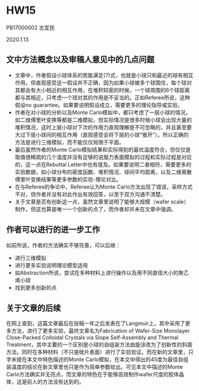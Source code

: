# HW15

PB17000002 古宜民

2020.1.13

## 文中方法概念以及审稿人意见中的几点问题


- 文章中，作者假设小球体系的势能满足(7)式，也就是小球只和最近的球有相互作用，但直观感受这一假设并不正确，因为如果小球被多个球围住，每个球对其都会有大小相近的相互作用，在堆积较密的时候，一个球周围的6个球距离都与其相近，只考虑一个球对其的作用是不妥当的。正如Referee所说，这种假设no guarantee。如果要说明假设成立，需要更多的理论指导或实验。
- 作者在对小球的分析以及Monte Carlo模拟中，都只考虑了一层小球的情况，如二维傅里叶变换等都是二维模拟，但实际情况是很多时候小球会出现大量的堆积情况，这时上层小球对下次的作用力直观理解是不可忽略的，并且甚至要大过下层小球间的相互作用（直观感受会将下层的小球“推开”）。所以正确的方法是进行三维模拟，而不能仅仅局限于平面。
- 最后虽然作者的Monte Carlo模拟结果和实际得到的最优温度符合，但仅仅是取值很稀疏的几个温度并没有足够的说服力表面模拟的过程和实际过程是对应的，这一点在Rebuttal Letter中也有提及。如果要说明二者相符，需要更多的实验数据，如小球分布的密度函数、堆积情况、球间平均距离，以及二维离散傅里叶变换结果等更多参数的实验-理论对比。
- 在与Referee的争论中，Referee认为Monte Carlo方法出现了错误，采样方式不对，但作者并没有对此作出有效回答，以至于双方沟通不清楚。
- 关于文章是否有创新这一点，虽然文章里说明了能够大规模（wafer scale）制作，但这也算是唯一一个创新的点了，而作者却并未在文章中强调。

## 作者可以进行的进一步工作

如前所说，作者的方法确实不够完善，可以后继：

- 进行三维模拟
- 进行更多实验说明理论模型适用
- 如Abstraction所说，尝试在多种材料上进行操作以及用不同直径大小的聚乙烯小球
- 找到更多创新的点

## 关于文章的后续

在网上查到，这篇文章最后在投稿一年之后发表在了Langmuir上，其中采用了更多方法，进行了更多实验，最终文章名为Fabrication of Wafer-Size Monolayer Close-Packed Colloidal Crystals via Slope Self-Assembly and Thermal Treatment，其中主要的一个区别是小球的自组装方法由旋涂改为了创新性的斜面方法。同时在多种材料（不只是硅片表面）进行了实验验证。而在新的文章里，只字未提在本文中特色描述的Monte Carlo模拟，在本文中得出的45度为最佳自组装温度的结论在新文章里也只是作为简单参数给出。可见本文中描述的Monte Carlo方法确实并无亮点，而文章的特色在于能够高效制作wafer尺度的胶体晶体，这是前人的方法没有达到的。
